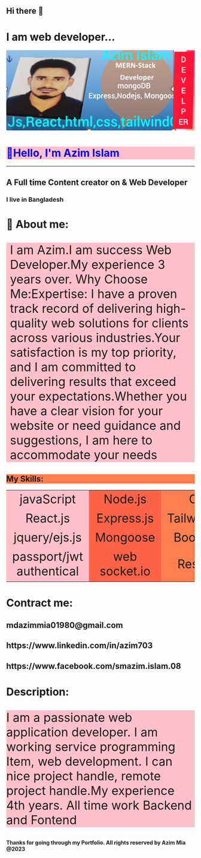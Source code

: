 <h2>Hi there 👋</h2>  
<h1>I am web developer...</h1>
<img src="./profile.jpg" alt="photos"/>
<h1 style="color:blue; background:pink;"> 👋Hello, I'm Azim Islam </h1> 
 <hr/>    
 <h2>A Full time Content creator on & Web Developer</h2>
 <h3>I live in Bangladesh</h3>  
 <h1>👮 About me:</h1>   
 <p style="font-size:2rem; background:pink; padding:0px 10px">I am Azim.I am success  Web Developer.My experience 3 years over. Why Choose Me:Expertise: I have a proven track record of delivering high-quality web solutions for clients across various industries.Your satisfaction is my top priority, and I am committed to delivering results that exceed your expectations.Whether you have a clear vision for your website or need guidance and suggestions, I am here to accommodate your needs</p>  
<h2 style="background:coral"> My Skills:</h2>   
<table style="width:100%; background:black; text-align:center;">
  <tr style="padding:5px 10px; margin-right:20px;">
  <td style="background:pink; font-size:2rem;">javaScript</td>
   <td style="background:tomato; font-size:2rem;">Node.js</td>
  <td style="background:coral; font-size:2rem;">CSS</td> 
  </tr>
    <tr style="padding:4px 10px;">
  <td style="background:pink; font-size:2rem;">React.js</td>
   <td style="background:tomato; font-size:2rem;">Express.js</td>
  <td style="background:coral; font-size:2rem;">TailwindCss</td> 
  </tr>
  <tr style="padding:4px 10px;">
  <td style="background:pink; font-size:2rem;">jquery/ejs.js</td>
   <td style="background:tomato; font-size:2rem;">Mongoose</td>
  <td style="background:coral; font-size:2rem;">Bootstrap</td> 
  </tr>
  <tr style="padding:4px 10px;">
  <td style="background:pink; font-size:2rem;">passport/jwt authentical</td>
   <td style="background:tomato; font-size:2rem;">web socket.io</td>
  <td style="background:coral; font-size:2rem;">Rest API</td> 
  </tr>
</table>
<h1>Contract me:</h1>  
 <h2>mdazimmia01980@gmail.com</h2>     
<h2>https://www.linkedin.com/in/azim703</h2>  
<h2>https://www.facebook.com/smazim.islam.08</h2>
<h1>Description:</h1>  
<p style="background:pink; font-size:2rem;">I am a passionate web application developer. I am working service programming  Item, web development. I can nice project handle, remote project handle.My experience 4th years. All time work Backend and Fontend</p>
<b>Thanks for going through my Portfolio. All rights reserved by Azim Mia @2023</b>
